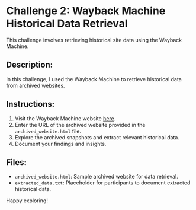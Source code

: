 # Challenge 2: Wayback Machine Historical Data Retrieval

This challenge involves retrieving historical site data using the Wayback Machine.

## Description:
In this challenge, I used the Wayback Machine to retrieve historical data from archived websites.

## Instructions:
1. Visit the Wayback Machine website [here](https://wayback-api.archive.org/).
2. Enter the URL of the archived website provided in the `archived_website.html` file.
3. Explore the archived snapshots and extract relevant historical data.
4. Document your findings and insights.

## Files:
- `archived_website.html`: Sample archived website for data retrieval.
- `extracted_data.txt`: Placeholder for participants to document extracted historical data.

Happy exploring!

